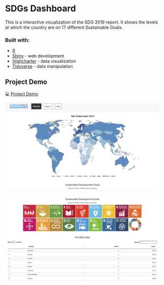 # SDGs Dashboard

<!-- ABOUT THE PROJECT -->

This is a interactive visualization of the SDG 2019 report. It shows the levels at which the country are on 17 different Sustainable Goals.

### Built with:

* [R](https://www.r-project.org/)
* [Shiny](https://shiny.rstudio.com/) - web development
* [Highcharter](https://jkunst.com/highcharter/) - data visualization
* [Tidyverse](https://www.tidyverse.org/) - data manipulation

## Project Demo

💻 [Project Demo](https://diwashrestha.shinyapps.io/SDG_Report_2019/)



![](https://github.com/diwashrestha/SDGs_Dashboard/blob/master/sdg1.png?raw=true)

![](https://github.com/diwashrestha/SDGs_Dashboard/blob/master/sdg2.png?raw=true)




